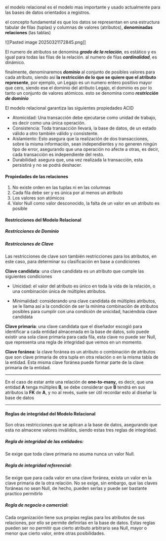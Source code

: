 el modelo relacional es el modelo mas importante y usado actualmente para las bases de datos orientados a registros.

el concepto fundamental es que los datos se representan en una estructura tabular de filas (tuplas) y columnas de valores (atributos), **denominadas relaciones** (las tablas)

![[Pasted image 20250321172845.png]]

El numero de atributos se denomina ***grado de la relación***, es estático y es igual para todas las filas de la relación. al numero de filas ***cardinalidad***, es dinámico.

finalmente, denominaremos ***dominio*** al conjunto de posibles valores para cada atributo, siendo así **la restricción de lo que se quiere que el atributo represente**, 
por ejemplo, un Legajo es un numero entero positivo mayor que cero, siendo ese el dominio del atributo Legajo, el dominio es por lo tanto un conjunto de valores atómicos. esto se denomina como ***restricción de dominio*** 

El modelo relacional garantiza las siguientes propiedades ACID

* Atomicidad: Una transacción debe ejecutarse como unidad de trabajo, es decir como una única operación.
* Consistencia: Toda transacción llevará, la base de datos, de un estado válido a otro también válido y consistente.
* Aislamiento: Esto asegura que la realización de dos transacciones, sobre la misma información, sean independientes y no generen ningún tipo de error, asegurando que una operación no afecte a otras, es decir, cada transacción es independiente del resto.
* Durabilidad: asegura que, una vez realizada la transacción, esta persistirá y no se podrá deshacer.

#### Propiedades de las relaciones

1. No existe orden en las tuplas ni en las columnas
2. Cada fila debe ser y es única por al menos un atributo
3. Los valores son atómicos
4. Valor Null como valor desconocido, la falta de un valor en un atributo es posible

#### Restricciones del Modelo Relacional 

##### Restricciones de Dominio

##### Restricciones de Clave

Las restricciones de clave son también restricciones para los atributos, en este caso, para determinar su clasificación en base a condiciones

**Clave candidata**: una clave candidata es un atributo que cumple las siguientes condiciones 

* Unicidad: el valor del atributo es único en toda la vida de la relación, o una combinación única de múltiples atributos.

* Minimalidad: considerando una clave candidata de múltiples atributos, se le llama así a la condición de ser la mínima combinación de atributos posibles para cumplir con una condición de unicidad, haciéndola clave candidata

**Clave primaria**: una clave candidata que el diseñador escogió para identificar a cada entidad almacenada en la base de datos, solo puede existir una sola clave primaria para cada fila, esta clave no puede ser Null, que representa una regla de integridad que vemos en un momento.

**Clave foránea**: la clave foránea es un atributo o combinación de atributos que son clave primaria de otra tupla en otra relación o en la misma tabla de la entidad. Esta misma clave foránea puede formar parte de la clave primaria de la entidad.

---
En el caso de estar ante una relación de **one-to-many,** es decir, que una entidad **A** tenga múltiples **B**, se debe considerar que **B** tendrá en sus atributos la **FK** de **A**, y no al revés, suele ser útil recordar esto al diseñar la base de datos

---


#### Reglas de integridad del Modelo Relacional 

Son otras restricciones que se aplican a la base de datos, asegurando que esta no almacene valores inválidos, siendo estas tres reglas de integridad.

##### Regla de integridad de las entidades:
Se exige que toda clave primaria no asuma nunca un valor Null.

##### Regla de integridad referencial:
Se exige que para cada valor en una clave foránea, exista un valor en la clave primaria de la otra relación. No se exige, sin embargo, que las claves foráneas no sean Null, de hecho, pueden serlas y puede ser bastante practico permitirlo

##### Regla de negocio o comercial: 
Cada organización tiene sus propias reglas para los atributos de sus relaciones, por ello se permite definirlas en la base de datos. Estas reglas pueden ser no permitir que cierto atributo arbitrario sea Null, mayor o menor que cierto valor, entre otras posibilidades.
